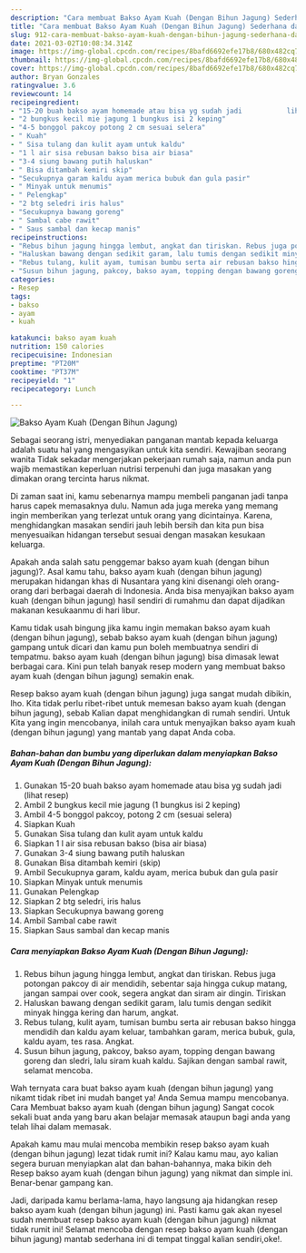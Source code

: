 ```yaml
---
description: "Cara membuat Bakso Ayam Kuah (Dengan Bihun Jagung) Sederhana dan Mudah Dibuat"
title: "Cara membuat Bakso Ayam Kuah (Dengan Bihun Jagung) Sederhana dan Mudah Dibuat"
slug: 912-cara-membuat-bakso-ayam-kuah-dengan-bihun-jagung-sederhana-dan-mudah-dibuat
date: 2021-03-02T10:08:34.314Z
image: https://img-global.cpcdn.com/recipes/8bafd6692efe17b8/680x482cq70/bakso-ayam-kuah-dengan-bihun-jagung-foto-resep-utama.jpg
thumbnail: https://img-global.cpcdn.com/recipes/8bafd6692efe17b8/680x482cq70/bakso-ayam-kuah-dengan-bihun-jagung-foto-resep-utama.jpg
cover: https://img-global.cpcdn.com/recipes/8bafd6692efe17b8/680x482cq70/bakso-ayam-kuah-dengan-bihun-jagung-foto-resep-utama.jpg
author: Bryan Gonzales
ratingvalue: 3.6
reviewcount: 14
recipeingredient:
- "15-20 buah bakso ayam homemade atau bisa yg sudah jadi           lihat resep"
- "2 bungkus kecil mie jagung 1 bungkus isi 2 keping"
- "4-5 bonggol pakcoy potong 2 cm sesuai selera"
- " Kuah"
- " Sisa tulang dan kulit ayam untuk kaldu"
- "1 l air sisa rebusan bakso bisa air biasa"
- "3-4 siung bawang putih haluskan"
- " Bisa ditambah kemiri skip"
- "Secukupnya garam kaldu ayam merica bubuk dan gula pasir"
- " Minyak untuk menumis"
- " Pelengkap"
- "2 btg seledri iris halus"
- "Secukupnya bawang goreng"
- " Sambal cabe rawit"
- " Saus sambal dan kecap manis"
recipeinstructions:
- "Rebus bihun jagung hingga lembut, angkat dan tiriskan. Rebus juga potongan pakcoy di air mendidih, sebentar saja hingga cukup matang, jangan sampai over cook, segera angkat dan siram air dingin. Tiriskan"
- "Haluskan bawang dengan sedikit garam, lalu tumis dengan sedikit minyak hingga kering dan harum, angkat."
- "Rebus tulang, kulit ayam, tumisan bumbu serta air rebusan bakso hingga mendidih dan kaldu ayam keluar, tambahkan garam, merica bubuk, gula, kaldu ayam, tes rasa. Angkat."
- "Susun bihun jagung, pakcoy, bakso ayam, topping dengan bawang goreng dan sledri, lalu siram kuah kaldu. Sajikan dengan sambal rawit, selamat mencoba."
categories:
- Resep
tags:
- bakso
- ayam
- kuah

katakunci: bakso ayam kuah 
nutrition: 150 calories
recipecuisine: Indonesian
preptime: "PT20M"
cooktime: "PT37M"
recipeyield: "1"
recipecategory: Lunch

---
```



![Bakso Ayam Kuah (Dengan Bihun Jagung)](https://img-global.cpcdn.com/recipes/8bafd6692efe17b8/680x482cq70/bakso-ayam-kuah-dengan-bihun-jagung-foto-resep-utama.jpg)

Sebagai seorang istri, menyediakan panganan mantab kepada keluarga adalah suatu hal yang mengasyikan untuk kita sendiri. Kewajiban seorang  wanita Tidak sekadar mengerjakan pekerjaan rumah saja, namun anda pun wajib memastikan keperluan nutrisi terpenuhi dan juga masakan yang dimakan orang tercinta harus nikmat.

Di zaman  saat ini, kamu sebenarnya mampu membeli panganan jadi tanpa harus capek memasaknya dulu. Namun ada juga mereka yang memang ingin memberikan yang terlezat untuk orang yang dicintainya. Karena, menghidangkan masakan sendiri jauh lebih bersih dan kita pun bisa menyesuaikan hidangan tersebut sesuai dengan masakan kesukaan keluarga. 



Apakah anda salah satu penggemar bakso ayam kuah (dengan bihun jagung)?. Asal kamu tahu, bakso ayam kuah (dengan bihun jagung) merupakan hidangan khas di Nusantara yang kini disenangi oleh orang-orang dari berbagai daerah di Indonesia. Anda bisa menyajikan bakso ayam kuah (dengan bihun jagung) hasil sendiri di rumahmu dan dapat dijadikan makanan kesukaanmu di hari libur.

Kamu tidak usah bingung jika kamu ingin memakan bakso ayam kuah (dengan bihun jagung), sebab bakso ayam kuah (dengan bihun jagung) gampang untuk dicari dan kamu pun boleh membuatnya sendiri di tempatmu. bakso ayam kuah (dengan bihun jagung) bisa dimasak lewat berbagai cara. Kini pun telah banyak resep modern yang membuat bakso ayam kuah (dengan bihun jagung) semakin enak.

Resep bakso ayam kuah (dengan bihun jagung) juga sangat mudah dibikin, lho. Kita tidak perlu ribet-ribet untuk memesan bakso ayam kuah (dengan bihun jagung), sebab Kalian dapat menghidangkan di rumah sendiri. Untuk Kita yang ingin mencobanya, inilah cara untuk menyajikan bakso ayam kuah (dengan bihun jagung) yang mantab yang dapat Anda coba.

<!--inarticleads1-->

##### Bahan-bahan dan bumbu yang diperlukan dalam menyiapkan Bakso Ayam Kuah (Dengan Bihun Jagung):

1. Gunakan 15-20 buah bakso ayam homemade atau bisa yg sudah jadi           (lihat resep)
1. Ambil 2 bungkus kecil mie jagung (1 bungkus isi 2 keping)
1. Ambil 4-5 bonggol pakcoy, potong 2 cm (sesuai selera)
1. Siapkan  Kuah
1. Gunakan  Sisa tulang dan kulit ayam untuk kaldu
1. Siapkan 1 l air sisa rebusan bakso (bisa air biasa)
1. Gunakan 3-4 siung bawang putih haluskan
1. Gunakan  Bisa ditambah kemiri (skip)
1. Ambil Secukupnya garam, kaldu ayam, merica bubuk dan gula pasir
1. Siapkan  Minyak untuk menumis
1. Gunakan  Pelengkap
1. Siapkan 2 btg seledri, iris halus
1. Siapkan Secukupnya bawang goreng
1. Ambil  Sambal cabe rawit
1. Siapkan  Saus sambal dan kecap manis




<!--inarticleads2-->

##### Cara menyiapkan Bakso Ayam Kuah (Dengan Bihun Jagung):

1. Rebus bihun jagung hingga lembut, angkat dan tiriskan. Rebus juga potongan pakcoy di air mendidih, sebentar saja hingga cukup matang, jangan sampai over cook, segera angkat dan siram air dingin. Tiriskan
1. Haluskan bawang dengan sedikit garam, lalu tumis dengan sedikit minyak hingga kering dan harum, angkat.
1. Rebus tulang, kulit ayam, tumisan bumbu serta air rebusan bakso hingga mendidih dan kaldu ayam keluar, tambahkan garam, merica bubuk, gula, kaldu ayam, tes rasa. Angkat.
1. Susun bihun jagung, pakcoy, bakso ayam, topping dengan bawang goreng dan sledri, lalu siram kuah kaldu. Sajikan dengan sambal rawit, selamat mencoba.




Wah ternyata cara buat bakso ayam kuah (dengan bihun jagung) yang nikamt tidak ribet ini mudah banget ya! Anda Semua mampu mencobanya. Cara Membuat bakso ayam kuah (dengan bihun jagung) Sangat cocok sekali buat anda yang baru akan belajar memasak ataupun bagi anda yang telah lihai dalam memasak.

Apakah kamu mau mulai mencoba membikin resep bakso ayam kuah (dengan bihun jagung) lezat tidak rumit ini? Kalau kamu mau, ayo kalian segera buruan menyiapkan alat dan bahan-bahannya, maka bikin deh Resep bakso ayam kuah (dengan bihun jagung) yang nikmat dan simple ini. Benar-benar gampang kan. 

Jadi, daripada kamu berlama-lama, hayo langsung aja hidangkan resep bakso ayam kuah (dengan bihun jagung) ini. Pasti kamu gak akan nyesel sudah membuat resep bakso ayam kuah (dengan bihun jagung) nikmat tidak rumit ini! Selamat mencoba dengan resep bakso ayam kuah (dengan bihun jagung) mantab sederhana ini di tempat tinggal kalian sendiri,oke!.

